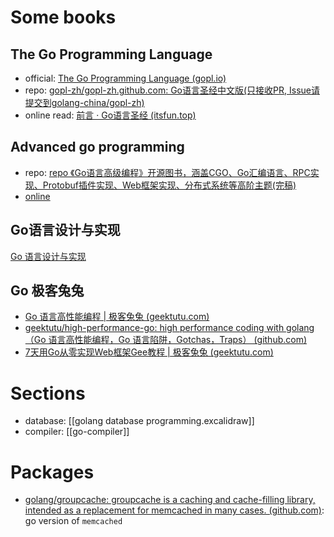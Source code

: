 # Some books

## The Go Programming Language


- official:  [The Go Programming Language (gopl.io)](http://www.gopl.io/)
- repo: [gopl-zh/gopl-zh.github.com: Go语言圣经中文版(只接收PR, Issue请提交到golang-china/gopl-zh)](https://github.com/gopl-zh/gopl-zh.github.com)
- online read: [前言 · Go语言圣经 (itsfun.top)](https://book.itsfun.top/gopl-zh/)

## Advanced go programming

- repo: [repo 《Go语言高级编程》开源图书，涵盖CGO、Go汇编语言、RPC实现、Protobuf插件实现、Web框架实现、分布式系统等高阶主题(完稿)](https://github.com/chai2010/advanced-go-programming-book)
- [online](https://chai2010.cn/advanced-go-programming-book/)

## Go语言设计与实现
[Go 语言设计与实现](https://draveness.me/golang/)


## Go 极客兔兔
- [Go 语言高性能编程 | 极客兔兔 (geektutu.com)](https://geektutu.com/post/high-performance-go.html)
- [geektutu/high-performance-go: high performance coding with golang（Go 语言高性能编程，Go 语言陷阱，Gotchas，Traps） (github.com)](https://github.com/geektutu/high-performance-go)
- [7天用Go从零实现Web框架Gee教程 | 极客兔兔 (geektutu.com)](https://geektutu.com/post/gee.html)

# Sections

- database: [[golang database programming.excalidraw]]
- compiler: [[go-compiler]]


# Packages

- [golang/groupcache: groupcache is a caching and cache-filling library, intended as a replacement for memcached in many cases. (github.com)](https://github.com/golang/groupcache): go version of `memcached`
